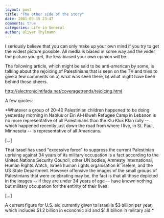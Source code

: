 ```yaml
---
layout: post
title: "The other side of the story"
date: 2001-09-15 23:47
comments: true
categories: Life in General
author: Oliver Thylmann
---
```



I seriously believe that you can only make up your own mind if you try to get the widest picture possible. All media is biased in some way and the wider the picture you get, the less biased your own opinion will be.

The following article, which might be said to be anti-american by some, is talking about the rejoicing of Palestinians that is seen on the TV and tries to give a few comments on a) what was seen there, b) what might have been behind those cheers.

http://electronicintifada.net/coveragetrends/rejoicing.html

A few quotes:

*Whatever a group of 20-40 Palestinian children happened to be doing yesterday morning in Nablus or Ein Al-Hilweh Refugee Camp in Lebanon is no more representative of all Palestinians than the Klu Klux Klan rally -- which happened recently just down the road from where I live, in St. Paul, Minnesota -- is representative of all Americans. 

[...]

That Israel has used &quot;excessive force&quot; to suppress the current Palestinian uprising against 34 years of its military occupation is a fact according to the United Nations Security Council, other UN bodies, Amnesty International, Human Rights Watch, Israeli human rights organisation B'Tselem, and the US State Department. However offensive the images of the small groups of Palestinians that were celebrating may be, the fact is that all those depicted in the images -- if they are under 34 years of age -- have known nothing but military occupation for the entirity of their lives. 

[...]

A current figure for U.S. aid currently given to Israel is $3 billion per year, which includes $1.2 billion in economic aid and $1.8 billion in military aid.*


